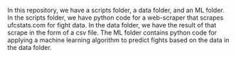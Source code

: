 In this repository, we have a scripts folder, a data folder, and an ML folder. 
In the scripts folder, we have python code for a web-scraper that scrapes ufcstats.com for fight data. 
In the data folder, we have the result of that scrape in the form of a csv file. The ML folder contains python code for applying a machine learning algorithm to predict fights based on the data in the data folder.
